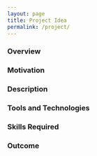 ```yaml
---
layout: page
title: Project Idea
permalink: /project/
---
```


### Overview

### Motivation

### Description

### Tools and Technologies

### Skills Required

### Outcome
